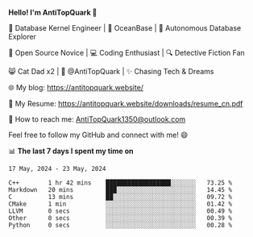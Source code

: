 
**Hello! I'm AntiTopQuark 👋**

🔧 Database Kernel Engineer | 🌊 OceanBase | 🤖 Autonomous Database Explorer

🌱 Open Source Novice | 💻 Coding Enthusiast | 🔍 Detective Fiction Fan

😸 Cat Dad x2 | 🎉 @AntiTopQuark | ✨ Chasing Tech & Dreams

🌐 My blog: https://antitopquark.website/

📄 My Resume: https://antitopquark.website/downloads/resume_cn.pdf

📧 How to reach me: AntiTopQuark1350@outlook.com

Feel free to follow my GitHub and connect with me! 😄

📊 **The last 7 days I spent my time on** 

<!--START_SECTION:waka-->
```text
17 May, 2024 - 23 May, 2024

C++        1 hr 42 mins    ██████████████████░░░░░░░   73.25 % 
Markdown   20 mins         ███░░░░░░░░░░░░░░░░░░░░░░   14.45 % 
C          13 mins         ██░░░░░░░░░░░░░░░░░░░░░░░   09.72 % 
CMake      1 min           ░░░░░░░░░░░░░░░░░░░░░░░░░   01.42 % 
LLVM       0 secs          ░░░░░░░░░░░░░░░░░░░░░░░░░   00.49 % 
Other      0 secs          ░░░░░░░░░░░░░░░░░░░░░░░░░   00.39 % 
Python     0 secs          ░░░░░░░░░░░░░░░░░░░░░░░░░   00.28 %
```
<!--END_SECTION:waka-->


